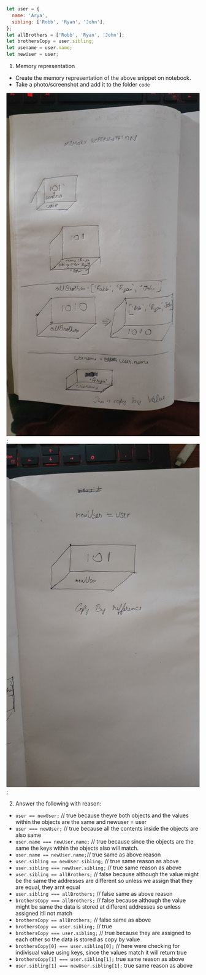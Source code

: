 ```js
let user = {
  name: 'Arya',
  sibling: ['Robb', 'Ryan', 'John'],
};
let allBrothers = ['Robb', 'Ryan', 'John'];
let brothersCopy = user.sibling;
let usename = user.name;
let newUser = user;
```

1. Memory representation

- Create the memory representation of the above snippet on notebook.
- Take a photo/screenshot and add it to the folder `code`

<!-- To add this image here use ![name](./hello.jpg) -->
![img1](IMG20221215155906.jpg);
![img2](./IMG20221215155910.jpg);

2. Answer the following with reason:

- `user == newUser;` // true because theyre both objects and the values within the objects are the same and newuser = user
- `user === newUser;` // true because all the contents inside the objects are also same
- `user.name === newUser.name;` // true because since the objects are the same the keys within the objects also will match.
- `user.name == newUser.name;`// true same as above reason
- `user.sibling == newUser.sibling;` // true same reason as above
- `user.sibling === newUser.sibling;` // true same reason as above
- `user.sibling == allBrothers;` // false because although the value might be the same the addresses are different so unless we assign that they are equal, they arnt equal
- `user.sibling === allBrothers;` // false same as above reason
- `brothersCopy === allBrothers;` // false because although the value might be same the data is stored at different addresses so unless assigned itll not match
- `brothersCopy == allBrothers;` // false same as above
- `brothersCopy == user.sibling;` // true 
- `brothersCopy === user.sibling;` // true because they are assigned to each other so the data is stored as copy by value
- `brothersCopy[0] === user.sibling[0];` // here were checking for indivisual value using keys, since the values match it will return true
- `brothersCopy[1] === user.sibling[1];` true same reason as above
- `user.sibling[1] === newUser.sibling[1];` true same reason as above
